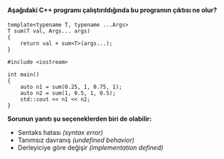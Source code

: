 #### Aşağıdaki C++ programı çalıştırıldığında bu programın çıktısı ne olur?

```
template<typename T, typename ...Args>
T sum(T val, Args... args)
{
	return val + sum<T>(args...);
}

#include <iostream>

int main()
{
	auto n1 = sum(0.25, 1, 0.75, 1);
	auto n2 = sum(1, 0.5, 1, 0.5);
	std::cout << n1 << n2;
}
```

__Sorunun yanıtı şu seçeneklerden biri de olabilir:__

+ Sentaks hatası *(syntax error)*
+ Tanımsız davranış *(undefined behavior)*
+ Derleyiciye göre değişir *(implementation defined)*
